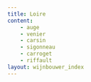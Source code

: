 ```yaml
---
title: Loire
content: 
    - auge
    - venier
    - carsin
    - sigonneau
    - carroget
    - riffault
layout: wijnbouwer_index
---
```

